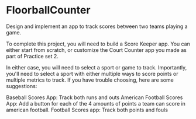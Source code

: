 # FloorballCounter

Design and implement an app to track scores between two teams playing a game.

To complete this project, you will need to build a Score Keeper app. You can either start from scratch, or customize the Court Counter app you made as part of Practice set 2.

In either case, you will need to select a sport or game to track. Importantly, you'll need to select a sport with either multiple ways to score points or multiple metrics to track. If you have trouble choosing, here are some suggestions:

Baseball Scores App: Track both runs and outs
American Football Scores App: Add a button for each of the 4 amounts of points a team can score in american football.
Football Scores app: Track both points and fouls

